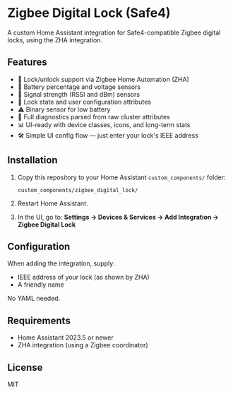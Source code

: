 # Zigbee Digital Lock (Safe4)

A custom Home Assistant integration for Safe4-compatible Zigbee digital locks, using the ZHA integration.

## Features

- 🔐 Lock/unlock support via Zigbee Home Automation (ZHA)
- 🔋 Battery percentage and voltage sensors
- 📶 Signal strength (RSSI and dBm) sensors
- 🚪 Lock state and user configuration attributes
- ⚠️ Binary sensor for low battery
- 🧩 Full diagnostics parsed from raw cluster attributes
- 📊 UI-ready with device classes, icons, and long-term stats
- 🛠️ Simple UI config flow — just enter your lock's IEEE address

## Installation

1. Copy this repository to your Home Assistant `custom_components/` folder:
   ```
   custom_components/zigbee_digital_lock/
   ```

2. Restart Home Assistant.

3. In the UI, go to:
   **Settings → Devices & Services → Add Integration → Zigbee Digital Lock**

## Configuration

When adding the integration, supply:
- IEEE address of your lock (as shown by ZHA)
- A friendly name

No YAML needed.

## Requirements

- Home Assistant 2023.5 or newer
- ZHA integration (using a Zigbee coordinator)

## License

MIT